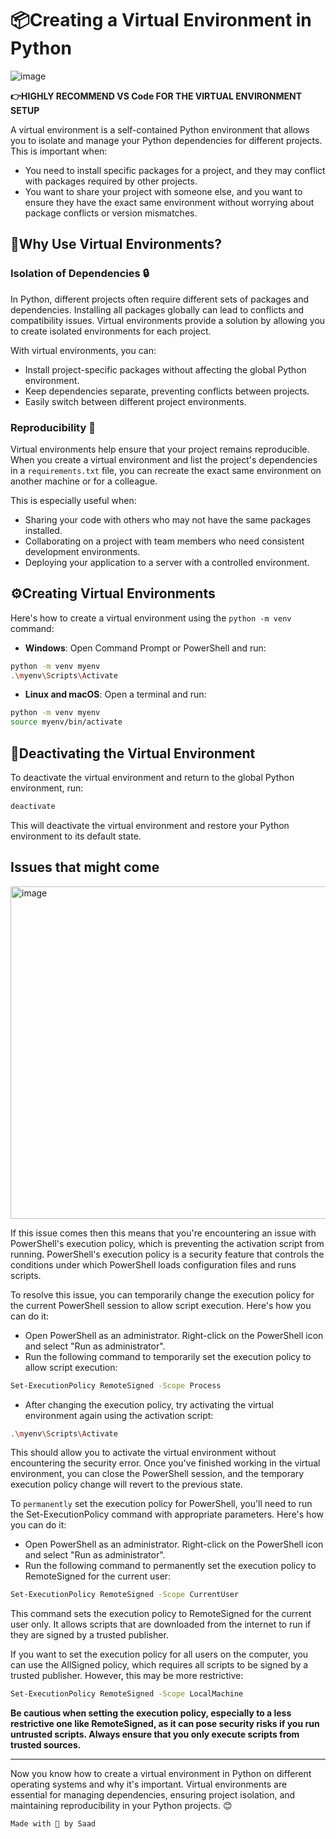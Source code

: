 # 📦Creating a Virtual Environment in Python

![image](https://github.com/SaadARazzaq/venv.py/assets/123338307/8896dc55-5453-43a6-97ee-df4e3195cae7)

**👉HIGHLY RECOMMEND VS Code FOR THE VIRTUAL ENVIRONMENT SETUP**

A virtual environment is a self-contained Python environment that allows you to isolate and manage your Python dependencies for different projects. This is important when:

- You need to install specific packages for a project, and they may conflict with packages required by other projects.
- You want to share your project with someone else, and you want to ensure they have the exact same environment without worrying about package conflicts or version mismatches.


## 🔗Why Use Virtual Environments?

### Isolation of Dependencies 🔒

In Python, different projects often require different sets of packages and dependencies. Installing all packages globally can lead to conflicts and compatibility issues. Virtual environments provide a solution by allowing you to create isolated environments for each project.

With virtual environments, you can:

- Install project-specific packages without affecting the global Python environment.
- Keep dependencies separate, preventing conflicts between projects.
- Easily switch between different project environments.

### Reproducibility 🚀

Virtual environments help ensure that your project remains reproducible. When you create a virtual environment and list the project's dependencies in a `requirements.txt` file, you can recreate the exact same environment on another machine or for a colleague.

This is especially useful when:

- Sharing your code with others who may not have the same packages installed.
- Collaborating on a project with team members who need consistent development environments.
- Deploying your application to a server with a controlled environment.


## ⚙️Creating Virtual Environments

Here's how to create a virtual environment using the `python -m venv` command:

- **Windows**: Open Command Prompt or PowerShell and run:
```bash
python -m venv myenv
.\myenv\Scripts\Activate
```

- **Linux and macOS**: Open a terminal and run:
```bash
python -m venv myenv
source myenv/bin/activate
```


## 🚪Deactivating the Virtual Environment

To deactivate the virtual environment and return to the global Python environment, run:
```bash
deactivate
```

This will deactivate the virtual environment and restore your Python environment to its default state.


## Issues that might come

<img width="532" alt="image" src="https://github.com/SaadARazzaq/venvpy/assets/123338307/be90c3b6-2b77-40aa-9a4c-05f7f9f49587">

 If this issue comes then this means that you're encountering an issue with PowerShell's execution policy, which is preventing the activation script from running. PowerShell's execution policy is a security feature that controls the conditions under which PowerShell loads configuration files and runs scripts.

To resolve this issue, you can temporarily change the execution policy for the current PowerShell session to allow script execution. Here's how you can do it:

- Open PowerShell as an administrator. Right-click on the PowerShell icon and select "Run as administrator".
- Run the following command to temporarily set the execution policy to allow script execution:

```bash
Set-ExecutionPolicy RemoteSigned -Scope Process
```

- After changing the execution policy, try activating the virtual environment again using the activation script:

```bash
.\myenv\Scripts\Activate
```

This should allow you to activate the virtual environment without encountering the security error. Once you've finished working in the virtual environment, you can close the PowerShell session, and the temporary execution policy change will revert to the previous state.

To `permanently` set the execution policy for PowerShell, you'll need to run the Set-ExecutionPolicy command with appropriate parameters. Here's how you can do it:

- Open PowerShell as an administrator. Right-click on the PowerShell icon and select "Run as administrator".
- Run the following command to permanently set the execution policy to RemoteSigned for the current user:

```bash
Set-ExecutionPolicy RemoteSigned -Scope CurrentUser
```

This command sets the execution policy to RemoteSigned for the current user only. It allows scripts that are downloaded from the internet to run if they are signed by a trusted publisher.

If you want to set the execution policy for all users on the computer, you can use the AllSigned policy, which requires all scripts to be signed by a trusted publisher. However, this may be more restrictive:

```bash
Set-ExecutionPolicy RemoteSigned -Scope LocalMachine
```

**Be cautious when setting the execution policy, especially to a less restrictive one like RemoteSigned, as it can pose security risks if you run untrusted scripts. Always ensure that you only execute scripts from trusted sources.**

---

Now you know how to create a virtual environment in Python on different operating systems and why it's important. Virtual environments are essential for managing dependencies, ensuring project isolation, and maintaining reproducibility in your Python projects. 😊

```bash
Made with 💖 by Saad
```
